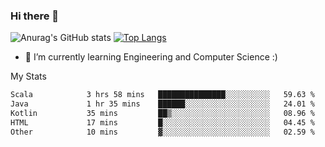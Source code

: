 ### Hi there 👋

![Anurag's GitHub stats](https://github-readme-stats.vercel.app/api?username=MatteoIorio11&show_icons=true&theme=dark) 
[![Top Langs](https://github-readme-stats.vercel.app/api/top-langs/?username=MatteoIorio11&theme=dark)](https://github.com/MatteoIorio11/github-readme-stats)

- 🌱 I’m currently learning Engineering and Computer Science :)

<!--
**MatteoIorio11/MatteoIorio11** is a ✨ _special_ ✨ repository because its `README.md` (this file) appears on your GitHub profile.

Here are some ideas to get you started:

- 🔭 I’m currently working on ...
- 🌱 I’m currently learning ...
- 👯 I’m looking to collaborate on ...
- 🤔 I’m looking for help with ...
- 💬 Ask me about ...
- 📫 How to reach me: ...
- 😄 Pronouns: ...
- ⚡ Fun fact: ...
-->
My Stats
<!--START_SECTION:waka-->

```txt
Scala            3 hrs 58 mins   ███████████████░░░░░░░░░░   59.63 %
Java             1 hr 35 mins    ██████░░░░░░░░░░░░░░░░░░░   24.01 %
Kotlin           35 mins         ██▒░░░░░░░░░░░░░░░░░░░░░░   08.96 %
HTML             17 mins         █░░░░░░░░░░░░░░░░░░░░░░░░   04.45 %
Other            10 mins         ▓░░░░░░░░░░░░░░░░░░░░░░░░   02.59 %
```

<!--END_SECTION:waka-->
